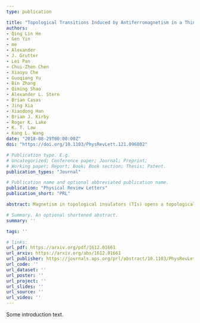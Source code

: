 ```yaml
---
type: publication

title: "Topological Transitions Induced by Antiferromagnetism in a Thin-Film Topological Insulator"
authors:
- Qing Lin He
- Gen Yin
- me
- Alexander
- J. Grutter
- Lei Pan
- Chui-Zhen Chen
- Xiaoyu Che
- Guoqiang Yu
- Bin Zhang
- Qiming Shao
- Alexander L. Stern
- Brian Casas
- Jing Xia
- Xiaodong Han
- Brian J. Kirby
- Roger K. Lake
- K. T. Law
- Kang L. Wang
date: "2018-08-29T00:00:00Z"
doi: "https://doi.org/10.1103/PhysRevLett.121.096802"

# Publication type. E.g.
# Uncategorized; Conference paper; Journal; Preprint;
# Working paper; Report; Book; Book section; Thesis; Patent.
publication_types: "Journal"

# Publication name and optional abbreviated publication name.
publication: "Physical Review Letters"
publication_short: "PRL"

abstract: Magnetism in topological insulators (TIs) opens a topologically nontrivial exchange band gap, providing an exciting platform for manipulating the topological order through an external magnetic field. Here, we show that the surface of an antiferromagnetic thin film can magnetize the top and the bottom TI surface states through interfacial couplings. During the magnetization reversal, intermediate spin configurations are ascribed from unsynchronized magnetic switchings. This unsynchronized switching develops antisymmetric magnetoresistance spikes during magnetization reversals, which might originate from a series of topological transitions. With the high Néel ordering temperature provided by the antiferromagnetic layers, the signature of the induced topological transition persists up to $\sim 90 K$.

# Summary. An optional shortened abstract.
summary: ''

tags: ''

# links:
url_pdf: https://arxiv.org/pdf/1612.01661
url_arxiv: https://arxiv.org/abs/1612.01661
url_publisher: https://journals.aps.org/prl/abstract/10.1103/PhysRevLett.121.096802
url_code: ''
url_dataset: ''
url_poster: ''
url_project: ''
url_slides: ''
url_source: ''
url_video: ''
---
```


Some introduction text.